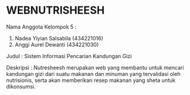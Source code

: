 # WEBNUTRISHEESH

Nama Anggota Kelompok 5 : 
1. Nadea Yiyian Salsabila (434221016)
2. Anggi Aurel Dewanti (434221030) 

Judul : Sistem Informasi Pencarian Kandungan Gizi

Deskripsi : Nutresheesh merupakan web yang membantu untuk mencari kandungan gizi dari suatu makanan dan minuman yang tervalidasi oleh nutrisionis, serta akan memberikan resep makanan yang sheta untuk dikonsumsi. 
